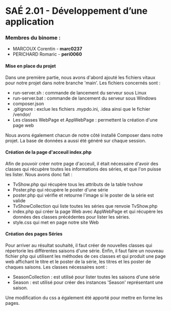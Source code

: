 # SAÉ 2.01 - Développement d’une application

### Membres du binome : 
- MARCOUX Corentin - **marc0237**
- PERICHARD Romaric - **peri0060**

#### Mise en place du projet
Dans une première partie, nous avons d'abord ajouté les fichiers vitaux pour notre projet dans notre branche 'main'.
Les fichiers concernés sont :
- run-server.sh : commande de lancement du serveur sous Linux
- run-server.bat : commande de lancement du serveur sous Windows
- composer.json
- .gitignore : exclue les fichiers .mypdo.ini, .idea ainsi que le fichier /vendor/
- Les classes WebPage et AppWebPage : permettent la création d'une page web

Nous avons également chacun de notre côté installé Composer dans notre projet.
La base de données a aussi été généré sur chaque session.


#### Création de la page d'acceuil index.php

Afin de pouvoir créer notre page d'acceuil, il était nécessaire d'avoir des classes qui récupère toutes les informations
des séries, et que l'on puisse les lister.
Nous avons donc fait :
- TvShow.php qui récupère tous les attributs de la table tvshow
- Poster.php qui récupère le poster d'une série
- poster.php qui vérifie et retourne l'image si le poster de la série est valide
- TvShowCollection qui liste toutes les séries que renvoie TvShow.php
- index.php qui créer la page Web avec AppWebPage et qui récupère les données des classes précédentes pour lister les séries.
- style.css qui met en page notre site Web


#### Création des pages Séries

Pour arriver au résultat souhaité, il faut créer de nouvelles classes qui répertorie les différentes saisons d'une série. Enfin, il faut faire un nouveau fichier php qui utilisent les méthodes
de ces classes et qui produit une page web affichant le titre et le poster de la série, les titres et les poster de chaques saisons.
Les classes nécessaires sont : 
- SeasonCollection : est utilisé pour lister toutes les saisons d'une série
- Season : est utilisé pour créer des instances 'Season' représentant une saison.

Une modification du css a également été apporté pour mettre en forme les pages.

